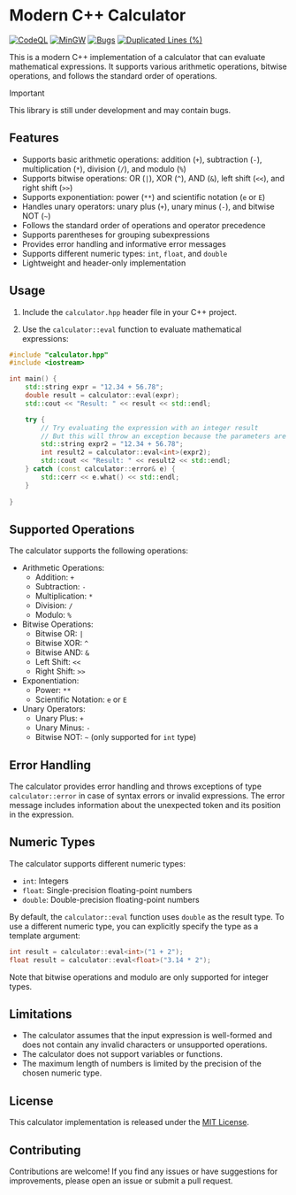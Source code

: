 # Modern C++ Calculator

[![CodeQL](https://github.com/ElementAstro/calculator/actions/workflows/codeql.yml/badge.svg)](https://github.com/ElementAstro/calculator/actions/workflows/codeql.yml)
[![MinGW](https://github.com/ElementAstro/calculator/actions/workflows/windows-mingw.yml/badge.svg)](https://github.com/ElementAstro/calculator/actions/workflows/windows-mingw.yml)
[![Bugs](https://sonarcloud.io/api/project_badges/measure?project=ElementAstro_calculator&metric=bugs)](https://sonarcloud.io/summary/new_code?id=ElementAstro_calculator)
[![Duplicated Lines (%)](https://sonarcloud.io/api/project_badges/measure?project=ElementAstro_calculator&metric=duplicated_lines_density)](https://sonarcloud.io/summary/new_code?id=ElementAstro_calculator)

This is a modern C++ implementation of a calculator that can evaluate mathematical expressions. It supports various arithmetic operations, bitwise operations, and follows the standard order of operations.

> [!IMPORTANT]
> This library is still under development and may contain bugs.

## Features

- Supports basic arithmetic operations: addition (`+`), subtraction (`-`), multiplication (`*`), division (`/`), and modulo (`%`)
- Supports bitwise operations: OR (`|`), XOR (`^`), AND (`&`), left shift (`<<`), and right shift (`>>`)
- Supports exponentiation: power (`**`) and scientific notation (`e` or `E`)
- Handles unary operators: unary plus (`+`), unary minus (`-`), and bitwise NOT (`~`)
- Follows the standard order of operations and operator precedence
- Supports parentheses for grouping subexpressions
- Provides error handling and informative error messages
- Supports different numeric types: `int`, `float`, and `double`
- Lightweight and header-only implementation

## Usage

1. Include the `calculator.hpp` header file in your C++ project.

2. Use the `calculator::eval` function to evaluate mathematical expressions:

```cpp
#include "calculator.hpp"
#include <iostream>

int main() {
    std::string expr = "12.34 + 56.78";
    double result = calculator::eval(expr);
    std::cout << "Result: " << result << std::endl;

    try {
        // Try evaluating the expression with an integer result
        // But this will throw an exception because the parameters are not an integer
        std::string expr2 = "12.34 + 56.78";
        int result2 = calculator::eval<int>(expr2);
        std::cout << "Result: " << result2 << std::endl;
    } catch (const calculator::error& e) {
        std::cerr << e.what() << std::endl;
    }
  
}
```

## Supported Operations

The calculator supports the following operations:

- Arithmetic Operations:
  - Addition: `+`
  - Subtraction: `-`
  - Multiplication: `*`
  - Division: `/`
  - Modulo: `%`
- Bitwise Operations:
  - Bitwise OR: `|`
  - Bitwise XOR: `^`
  - Bitwise AND: `&`
  - Left Shift: `<<`
  - Right Shift: `>>`
- Exponentiation:
  - Power: `**`
  - Scientific Notation: `e` or `E`
- Unary Operators:
  - Unary Plus: `+`
  - Unary Minus: `-`
  - Bitwise NOT: `~` (only supported for `int` type)

## Error Handling

The calculator provides error handling and throws exceptions of type `calculator::error` in case of syntax errors or invalid expressions. The error message includes information about the unexpected token and its position in the expression.

## Numeric Types

The calculator supports different numeric types:

- `int`: Integers
- `float`: Single-precision floating-point numbers
- `double`: Double-precision floating-point numbers

By default, the `calculator::eval` function uses `double` as the result type. To use a different numeric type, you can explicitly specify the type as a template argument:

```cpp
int result = calculator::eval<int>("1 + 2");
float result = calculator::eval<float>("3.14 * 2");
```

Note that bitwise operations and modulo are only supported for integer types.

## Limitations

- The calculator assumes that the input expression is well-formed and does not contain any invalid characters or unsupported operations.
- The calculator does not support variables or functions.
- The maximum length of numbers is limited by the precision of the chosen numeric type.

## License

This calculator implementation is released under the [MIT License](LICENSE).

## Contributing

Contributions are welcome! If you find any issues or have suggestions for improvements, please open an issue or submit a pull request.
